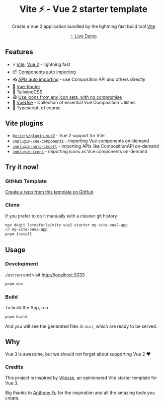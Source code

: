 <h1 align="center">Vite ⚡ - Vue 2 starter template</h1>

<p align="center">
  Create a Vue 2 application bundled by the lightning fast build tool <a href="https://github.com/vitejs/vite">Vite</a>
</p>

<p align="center">
 <a href="https://vite-vue2-starter.netlify.app"> ✨ Live Demo</a>
</p>

## Features

* ⚡️ [Vite](https://github.com/vitejs/vite), [Vue 2](https://github.com/vuejs/vue) - lightning fast
* 📦 [Components auto importing](https://github.com/antfu/unplugin-vue-components)
* 📥 [APIs auto importing](https://github.com/antfu/unplugin-auto-import) - use Composition API and others directly
* 🚦 [Vue-Router](https://github.com/vuejs/vue-router)
* 🎨 [TailwindCSS](https://tailwindcss.com/)
* 😃 [Use icons from any icon sets, with no compromise](https://github.com/antfu/unplugin-icons)
* 🧰 [VueUse](https://github.com/vueuse/vueuse) - Collection of essential Vue Composition Utilities
* 🦾 Typescript, of course

## Vite plugins

* [`@vitejs/plugin-vue2`](https://github.com/vitejs/vite-plugin-vue2) -
  Vue 2 support for Vite
* [`unplugin-vue-components`](https://github.com/antfu/unplugin-vue-components) -
  importing Vue components on-demand
* [`unplugin-auto-import`](https://github.com/antfu/unplugin-auto-import) -
  importing APIs like CompositionAPI on-demand
* [`unplugin-icons`](https://github.com/antfu/unplugin-icons) -
  importing icons as Vue components on-demand


## Try it now!

### GitHub Template

[Create a repo from this template on GitHub](https://github.com/lstoeferle/vite-vue2-starter/generate)

### Clone

If you prefer to do it manually with a cleaner git history

```bash
npx degit lstoeferle/vite-vue2-starter my-vite-vue2-app
cd my-vite-vue2-app
pnpm install
```

## Usage

### Development

Just run and visit [http://localhost:3333](http://localhost:3333)

```bash
pnpm dev
```

### Build

To build the App, run

```bash
pnpm build
```

And you will see the generated files in `dist`, which are ready to be served.

## Why

Vue 3 is awesome, but we should not forget about supporting Vue 2 ♥️

### Credits

This project is inspired by [Vitesse](https://github.com/antfu/vitesse), an opinionated Vite starter template for Vue 3.

Big thanks to [Anthony Fu](https://github.com/antfu) for the inspiration and all the amazing tools you create.
